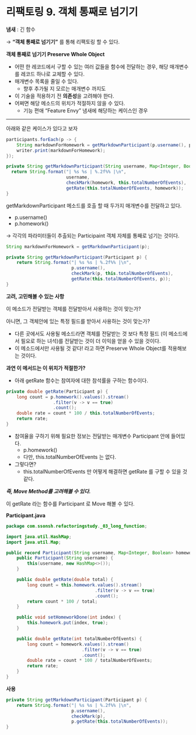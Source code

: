 # 리팩토링 9. 객체 통째로 넘기기

**냄새** : 긴 함수

→ **“객체 통째로 넘기기”** 를 통해 리팩토링 할 수 있다.

**객체 통째로 넘기기 Preserve Whole Object**

- 어떤 한 레코드에서 구할 수 있는 여러 값들을 함수에 전달하는 경우, 해당 매개변수를 레코드 하나로 교체할 수 있다.
- 매개변수 목록을 줄일 수 있다.
    - 향후 추가될 지 모르는 매개변수 까지도
- 이 기술을 적용하기 전 **의존성**을 고려해야 한다.
- 어쩌면 해당 메소드의 위치가 적절하지 않을 수 있다.
    - 기능 편애 “Feature Envy” 냄새에 해당하는 케이스인 경우

---

아래와 같은 케이스가 있다고 보자

```java
participants.forEach(p -> {
    String markdownForHomework = getMarkdownParticipant(p.username(), p.homework());
    writer.print(markdownForHomework);
});
```

```java
private String getMarkdownParticipant(String username, Map<Integer, Boolean> homework) {
  return String.format("| %s %s | %.2f%% |\n",
                       username,
                       checkMark(homework, this.totalNumberOfEvents),
                       getRate(this.totalNumberOfEvents, homework));
}
```

getMarkdownParticipant 메소드를 호출 할 때  두가지 매개변수를 전달하고 있다.

- p.username()
- p.homework()

→ 각각의 파라미터들이 추출되는 Participaint 객체 자체를 통째로 넘기는 것이다.

```java
String markdownForHomework = getMarkdownParticipant(p);
```

```java
private String getMarkdownParticipant(Participant p) {
    return String.format("| %s %s | %.2f%% |\n",
                         p.username(),
                         checkMark(p, this.totalNumberOfEvents),
                         getRate(this.totalNumberOfEvents, p));
}
```

**고려, 고민해볼 수 있는 사항**

이 메소드가 전달받는 객체를 전달받아서 사용하는 것이 맞는가?

아니면, 그 객체안에 있는 특정 필드를 받아서 사용하는 것이 맞는가?

- 다른 곳에서도 사용될 메소드라면 객체를 전달받는 것 보다 특정 필드
  (이 메소드에서 필요로 하는 녀석)를 전달받는 것이 더 이익을 얻을 수 있을 것이다.
- 이 메소드에서만 사용될 것 같다! 라고 하면 Preserve Whole Object를 적용해보는 것이다.

**과연 이 메서드는 이 위치가 적절한가?**

- 아래 getRate 함수는 참여자에 대한 참석률을 구하는 함수이다.

```java
private double getRate(Participant p) {
    long count = p.homework().values().stream()
                  .filter(v -> v == true)
                  .count();
    double rate = count * 100 / this.totalNumberOfEvents;
    return rate;
}
```

- 참여율을 구하기 위해 필요한 정보는 전달받는 매개변수 Participant 안에 들어있다.
    - p.homework()
    - 다만, this.totalNumberOfEvents 는 없다.
- 그렇다면?
    - this.totalNumberOfEvents 만 어떻게 해결하면 getRate 를 구할 수 있을 것 같다.

***즉, Move Method를 고려해볼 수 있다.***

이 getRate 라는 함수를 Participant 로 Move 해볼 수 있다.

**Participant.java**

```java
package com.ssonsh.refactoringstudy._03_long_function;

import java.util.HashMap;
import java.util.Map;

public record Participant(String username, Map<Integer, Boolean> homework) {
    public Participant(String username) {
        this(username, new HashMap<>());
    }

    public double getRate(double total) {
        long count = this.homework.values().stream()
                                  .filter(v -> v == true)
                                  .count();
        return count * 100 / total;
    }

    public void setHomeworkDone(int index) {
        this.homework.put(index, true);
    }

    public double getRate(int totalNumberOfEvents) {
        long count = homework.values().stream()
                             .filter(v -> v == true)
                             .count();
        double rate = count * 100 / totalNumberOfEvents;
        return rate;
    }
}
```

**사용**
```java
private String getMarkdownParticipant(Participant p) {
    return String.format("| %s %s | %.2f%% |\n",
                         p.username(),
                         checkMark(p),
                         p.getRate(this.totalNumberOfEvents));
}
```